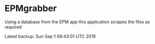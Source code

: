 # EPMgrabber
Using a database from the EPM app this application scrapes the files as required


Latest backup: Sun Sep 1 08:43:01 UTC 2019
